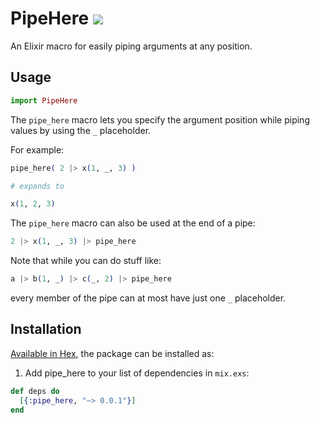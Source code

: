 # PipeHere <a href="https://travis-ci.org/vic/pipe_here"><img src="https://travis-ci.org/vic/pipe_here.svg"></a>

An Elixir macro for easily piping arguments at any position.

## Usage

```elixir
import PipeHere
```

The `pipe_here` macro lets you specify the argument position
while piping values by using the `_` placeholder.

For example:

```elixir
pipe_here( 2 |> x(1, _, 3) )

# expands to

x(1, 2, 3)
```

The `pipe_here` macro can also be used at the end of a pipe:

```elixir
2 |> x(1, _, 3) |> pipe_here
```

Note that while you can do stuff like:

```elixir
a |> b(1, _) |> c(_, 2) |> pipe_here
```

every member of the pipe can at most have just one `_` placeholder.


## Installation

[Available in Hex](https://hex.pm/packages/pipe_here), the package can be installed as:

  1. Add pipe_here to your list of dependencies in `mix.exs`:

```elixir
def deps do
  [{:pipe_here, "~> 0.0.1"}]
end
```
